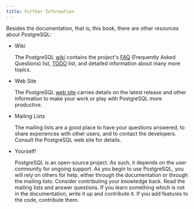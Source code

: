 ```yaml
---
title: Further Information
---
```

Besides the documentation, that is, this book, there are other resources about PostgreSQL:

- Wiki

   The PostgreSQL [wiki](https://wiki.postgresql.org/) contains the project's [FAQ](https://wiki.postgresql.org/wiki/Frequently_Asked_Questions) (Frequently Asked Questions) list, [TODO](https://wiki.postgresql.org/wiki/Todo) list, and detailed information about many more topics.

- Web Site

   The PostgreSQL [web site](https://www.postgresql.org/) carries details on the latest release and other information to make your work or play with PostgreSQL more productive.

- Mailing Lists

   The mailing lists are a good place to have your questions answered, to share experiences with other users, and to contact the developers. Consult the PostgreSQL web site for details.

- Yourself!

   PostgreSQL is an open-source project. As such, it depends on the user community for ongoing support. As you begin to use PostgreSQL, you will rely on others for help, either through the documentation or through the mailing lists. Consider contributing your knowledge back. Read the mailing lists and answer questions. If you learn something which is not in the documentation, write it up and contribute it. If you add features to the code, contribute them.
